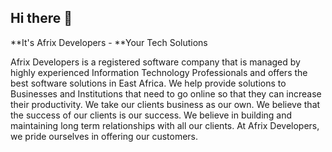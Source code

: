 ## Hi there 👋

**It's Afrix Developers - **Your Tech Solutions

Afrix Developers is a registered software company that is managed by highly experienced Information Technology Professionals and offers the
best software solutions in East Africa. We help provide solutions to Businesses and Institutions that need to go online so that they can 
increase their productivity. We take our clients business as our own. We believe that the success of our clients is our success. We believe
in building and maintaining long term relationships with all our clients. At Afrix Developers, we pride ourselves in offering our customers.

